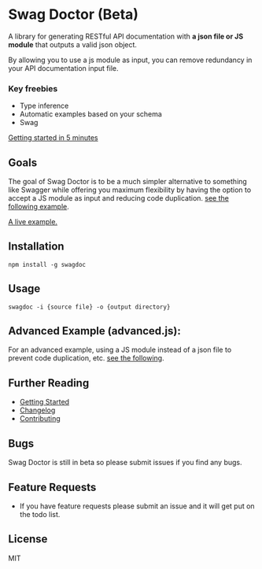 # Swag Doctor (Beta)

A library for generating RESTful API documentation with <b>a json file or JS module</b> that outputs a valid json object.

By allowing you to use a js module as input, you can remove redundancy in your API documentation input file.

### Key freebies
- Type inference
- Automatic examples based on your schema
- Swag

[Getting started in 5 minutes](./GETTING-STARTED.md)

## Goals
The goal of Swag Doctor is to be a much simpler alternative to something like Swagger while offering you maximum flexibility by having the option to accept a JS module as input and reducing code duplication. [see the following example](./examples/advanced.js).

<a href="https://rawgit.com/chiedolabs/swag-doctor/master/examples/docs/index.html" target="_blank">A live example.</a>

## Installation
	npm install -g swagdoc
	
## Usage
  	swagdoc -i {source file} -o {output directory}


## Advanced Example (advanced.js):
For an advanced example, using a JS module instead of a json file to prevent code duplication, etc. [see the following](./examples/advanced.js).

## Further Reading

  * [Getting Started](./GETTING-STARTED.md)
  * [Changelog](./CHANGELOG.md)
  * [Contributing](./CONTRIBUTING.md)

## Bugs

Swag Doctor is still in beta so please submit issues if you find any bugs.

## Feature Requests

- If you have feature requests please submit an issue and it will get put on the todo list.

## License
MIT


